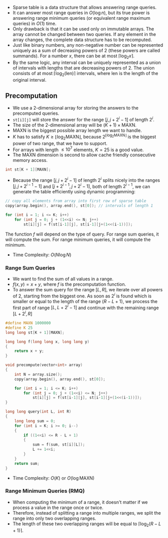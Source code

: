 - Sparse table is a data structure that allows answering range queries.
- It can answer most range queries in $O(\log n)$, but its true power is answering range minimum queries (or equivalent range maximum queries) in $O(1)$ time.
- Only drawback is that it can be used only on immutable arrays. The array cannot be changed between two queries. If any element in the array changes, the complete data structure has to be recomputed.
- Just like binary numbers, any non-negative number can be represented uniquely as a sum of decreasing powers of $2$ (these powers are called summands). For a number $x$, there can be at most $\lceil\log_{2}x\rceil$.
- By the same logic, any interval can be uniquely represented as a union of intervals with lengths that are decreasing powers of $2$. The union consists of at most $\lceil\log_{2}(\text{len})\rceil$ intervals, where $\text{len}$ is the length of the original interval.
## Precomputation
- We use a 2-dimensional array for storing the answers to the precomputed queries.
- `st[i][j]` will store the answer for the range $[j, j+2^i-1]$ of length $2^i$.
- The size of the 2-dimensional array will be $(K+1)\times\text{MAXN}$.
- $\text{MAXN}$ is the biggest possible array length we want to handle.
- $K$ has to satisfy $K \ge \lfloor\log_{2}\text{MAXN}\rfloor$, because $2^{\lfloor\log_{2}\text{MAXN}\rfloor}$ is the biggest power of two range, that we have to support.
- For arrays with length $\le 10^7$ elements, $K=25$ is a good value.
- The $\text{MAXN}$ dimension is second to allow cache friendly consecutive memory access.
```cpp
int st[K + 1][MAXN];
```
- Because the range $[j, j+2^i-1]$ of length $2^i$ splits nicely into the ranges $[j, j+2^{i-1}-1]$ and $[j+2^{i-1}, j+2^i-1]$, both of length $2^{i-1}$,  we can generate the table efficiently using dynamic programming:
```cpp
// copy all elements from array into first row of sparse table
copy(array.begin(), array.end(), st[0]); // intervals of length 1

for (int i = 1; i <= K; i++)
	for (int j = 0; j + (1<<i) <= N; j++)
		st[i][j] = f(st[i-1][j], st[i-1][j+(1<<(i-1))]);
```
The function $f$ will depend on the type of query. For range sum queries, it will compute the sum. For range minimum queries, it will compute the minimum.
- Time Complexity: $O(N\log N)$
### Range Sum Queries
- We want to find the sum of all values in a range.
- $f(x, y) = x + y$, where $f$ is the precomputation function.
- To answer the sum query for the range $[L, R]$, we iterate over all powers of $2$, starting from the biggest one. As soon as $2^i$ is found which is smaller or equal to the length of the range $(R-L+1)$, we process the first part of range $[L, L+2^i-1]$ and continue with the remaining range $[L+2^i, R]$
```cpp
#define MAXN 1000000
#define K 25
long long st[K + 1][MAXN];

long long f(long long x, long long y)
{
	return x + y;
}

void precompute(vector<int> array)
{
	int N = array.size();
	copy(array.begin(), array.end(), st[0]);

	for (int i = 1; i <= K; i++)
		for (int j = 0; j + (1<<i) <= N; j++)
			st[i][j] = f(st[i-1][j], st[i-1][j+(1<<(i-1))]);
}

long long query(int L, int R)
{
	long long sum = 0;
	for (int i = K; i >= 0; i--)
	{
		if ((1<<i) <= R - L + 1)
		{
			sum = f(sum, st[i][L]);
			L += 1<<i;
		}
	}
	return sum;
}
```
- Time Complexity: $O(K)$ or $O(\log\text{MAXN})$
### Range Minimum Queries (RMQ)
- When computing the minimum of a range, it doesn't matter if we process a value in the range once or twice.
- Therefore, instead of splitting a range into multiple ranges, we split the range into only two overlapping ranges.
- The length of these two overlapping ranges will be equal to $\lceil\log_{2}(R-L+1)\rceil$.